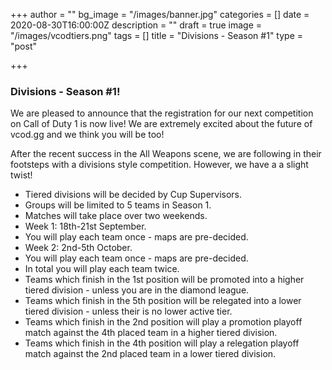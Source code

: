 +++
author = ""
bg_image = "/images/banner.jpg"
categories = []
date = 2020-08-30T16:00:00Z
description = ""
draft = true
image = "/images/vcodtiers.png"
tags = []
title = "Divisions - Season #1"
type = "post"

+++
### **Divisions - Season #1!**

We are pleased to announce that the registration for our next competition on Call of Duty 1 is now live! We are extremely excited about the future of vcod.gg and we think you will be too! 

After the recent success in the All Weapons scene, we are following in their footsteps with a divisions style competition. However, we have a a slight twist! 

* Tiered divisions will be decided by Cup Supervisors.
* Groups will be limited to 5 teams in Season 1.
* Matches will take place over two weekends.
* Week 1: 18th-21st September.
* You will play each team once - maps are pre-decided.
* Week 2: 2nd-5th October.
* You will play each team once - maps are pre-decided.
* In total you will play each team twice.
* Teams which finish in the 1st position will be promoted into a higher tiered division - unless you are in the diamond league.
* Teams which finish in the 5th position will be relegated into a lower tiered division - unless their is no lower active tier.
* Teams which finish in the 2nd position will play a promotion playoff match against the 4th placed team in a higher tiered division.
* Teams which finish in the 4th position will play a relegation playoff match against the 2nd placed team in a lower tiered division. 